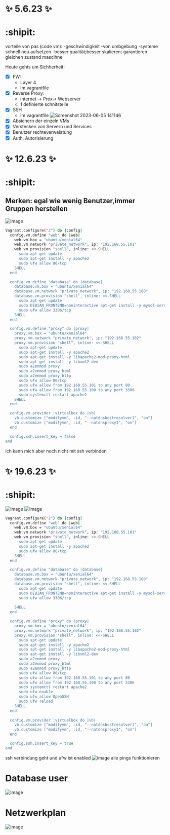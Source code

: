 # :sparkles: 5.6.23 :sparkles: 
# :shipit:
vorteile von pas (code vm):
-geschwindigkeit
-von umbgebung
-systeme schnell neu aufsetzen
-besser qualität;besser skalieren; garantieren gleichen zustand mascihne

Heute gehts um Sichherheit:
 - [x] FW:
   - Layer 4
   - Im vagrantfile
- [x] Reverse Proxy:
   - internet -> Prox-> Webserver
   - 1 definierte schnitstelle
- [x] SSH
   - im vagrantfile
    ![Screenshot 2023-06-05 141146](https://github.com/aurora150/M300/assets/52505952/eb93c0f1-ff10-481a-adf9-c4ded073cc87)
- [x] Absichern der einzeln VMs
- [x] Verstecken von Servern  und Services
- [x] Benutzer rechteverwelatung
- [x] Auth, Autorisierung 

# :sparkles: 12.6.23 :sparkles: 
# :shipit:
Merken:
egal wie wenig Benutzer,immer Gruppen herstellen
--
![image](https://github.com/aurora150/M300/assets/52505952/e3706552-aabe-4d37-977e-6e8317f023db)

```bash
Vagrant.configure("2") do |config|
  config.vm.define "web" do |web|
    web.vm.box = "ubuntu/xenial64"
    web.vm.network "private_network", ip: "192.168.55.101"
    web.vm.provision "shell", inline: <<-SHELL
      sudo apt-get update
      sudo apt-get install -y apache2
      sudo ufw allow 80/tcp
    SHELL
  end

  config.vm.define "database" do |database|
    database.vm.box = "ubuntu/xenial64"
    database.vm.network "private_network", ip: "192.168.55.100"
    database.vm.provision "shell", inline: <<-SHELL
      sudo apt-get update
      sudo DEBIAN_FRONTEND=noninteractive apt-get install -y mysql-server
      sudo ufw allow 3306/tcp
    SHELL
  end

  config.vm.define "proxy" do |proxy|
    proxy.vm.box = "ubuntu/xenial64"
    proxy.vm.network "private_network", ip: "192.168.55.102"
    proxy.vm.provision "shell", inline: <<-SHELL
      sudo apt-get update
      sudo apt-get install -y apache2
      sudo apt-get install -y libapache2-mod-proxy-html
      sudo apt-get install -y libxml2-dev
      sudo a2enmod proxy
      sudo a2enmod proxy_html
      sudo a2enmod proxy_http
      sudo ufw allow 80/tcp
      sudo ufw allow from 192.168.55.101 to any port 80
      sudo ufw allow from 192.168.55.100 to any port 3306
      sudo systemctl restart apache2
    SHELL
  end

  config.vm.provider :virtualbox do |vb|
    vb.customize ["modifyvm", :id, "--natdnshostresolver1", "on"]
    vb.customize ["modifyvm", :id, "--natdnsproxy1", "on"]
  end

  config.ssh.insert_key = false
end

```
ich kann mich aber noch nicht mit ssh verbinden


# :sparkles: 19.6.23 :sparkles: 
# :shipit:
![image](https://github.com/aurora150/M300/assets/52505952/5c46334b-821a-4e73-8508-e182ea962ebd)
![image](https://github.com/aurora150/M300/assets/52505952/2bcabbd6-4890-4829-8d78-e9d52659b603)

```bash
Vagrant.configure("2") do |config|
  config.vm.define "web" do |web|
    web.vm.box = "ubuntu/xenial64"
    web.vm.network "private_network", ip: "192.168.55.101"
    web.vm.provision "shell", inline: <<-SHELL
      sudo apt-get update
      sudo apt-get install -y apache2
      sudo ufw allow 80/tcp
    SHELL
  end

  config.vm.define "database" do |database|
    database.vm.box = "ubuntu/xenial64"
    database.vm.network "private_network", ip: "192.168.55.100"
    database.vm.provision "shell", inline: <<-SHELL
      sudo apt-get update
      sudo DEBIAN_FRONTEND=noninteractive apt-get install -y mysql-server
      sudo ufw allow 3306/tcp
      
    SHELL
  end

  config.vm.define "proxy" do |proxy|
    proxy.vm.box = "ubuntu/xenial64"
    proxy.vm.network "private_network", ip: "192.168.55.102"
    proxy.vm.provision "shell", inline: <<-SHELL
      sudo apt-get update
      sudo apt-get install -y apache2
      sudo apt-get install -y libapache2-mod-proxy-html
      sudo apt-get install -y libxml2-dev
      sudo a2enmod proxy
      sudo a2enmod proxy_html
      sudo a2enmod proxy_http
      sudo ufw allow 80/tcp
      sudo ufw allow from 192.168.55.101 to any port 80
      sudo ufw allow from 192.168.55.100 to any port 3306
      sudo systemctl restart apache2
      sudo ufw enable
      sudo ufw allow OpenSSH
      sudo ufw reload
    SHELL
  end
 
  config.vm.provider :virtualbox do |vb|
    vb.customize ["modifyvm", :id, "--natdnshostresolver1", "on"]
    vb.customize ["modifyvm", :id, "--natdnsproxy1", "on"]
  end

  config.ssh.insert_key = true
end

```

ssh verbindung geht und ufw ist enabled
![image](https://github.com/aurora150/M300/assets/52505952/a53d7e7a-b5b2-4988-8a28-a8b8a5dc41d7)
alle pings funktionieren

# Database user
![image](https://github.com/aurora150/M300/assets/52505952/e1cad5a9-0307-44ad-9558-7cff517a59aa)

# Netzwerkplan
![image](https://github.com/aurora150/M300/assets/52505952/a005a9b9-8374-46aa-9824-cf5de17af209)
